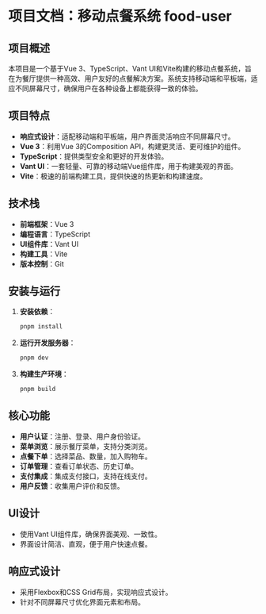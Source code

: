 # 项目文档：移动点餐系统 food-user

## 项目概述

本项目是一个基于Vue 3、TypeScript、Vant UI和Vite构建的移动点餐系统，旨在为餐厅提供一种高效、用户友好的点餐解决方案。系统支持移动端和平板端，适应不同屏幕尺寸，确保用户在各种设备上都能获得一致的体验。

## 项目特点

- **响应式设计**：适配移动端和平板端，用户界面灵活响应不同屏幕尺寸。
- **Vue 3**：利用Vue 3的Composition API，构建更灵活、更可维护的组件。
- **TypeScript**：提供类型安全和更好的开发体验。
- **Vant UI**：一套轻量、可靠的移动端Vue组件库，用于构建美观的界面。
- **Vite**：极速的前端构建工具，提供快速的热更新和构建速度。

## 技术栈

- **前端框架**：Vue 3
- **编程语言**：TypeScript
- **UI组件库**：Vant UI
- **构建工具**：Vite
- **版本控制**：Git

## 安装与运行

1. **安装依赖**：
    ```sh
    pnpm install
    ```

2. **运行开发服务器**：
    ```sh
    pnpm dev
    ```

3. **构建生产环境**：
    ```sh
    pnpm build
    ```

## 核心功能

- **用户认证**：注册、登录、用户身份验证。
- **菜单浏览**：展示餐厅菜单，支持分类浏览。
- **点餐下单**：选择菜品、数量，加入购物车。
- **订单管理**：查看订单状态、历史订单。
- **支付集成**：集成支付接口，支持在线支付。
- **用户反馈**：收集用户评价和反馈。

## UI设计

- 使用Vant UI组件库，确保界面美观、一致性。
- 界面设计简洁、直观，便于用户快速点餐。

## 响应式设计

- 采用Flexbox和CSS Grid布局，实现响应式设计。
- 针对不同屏幕尺寸优化界面元素和布局。


